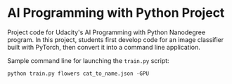 # AI Programming with Python Project

Project code for Udacity's AI Programming with Python Nanodegree program. In this project, students first develop code for an image classifier built with PyTorch, then convert it into a command line application.

Sample command line for launching the `train.py` script:
```
python train.py flowers cat_to_name.json -GPU
```